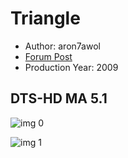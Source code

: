 # Triangle

* Author: aron7awol
* [Forum Post](https://www.avsforum.com/threads/bass-eq-for-filtered-movies.2995212/post-56848020)
* Production Year: 2009

## DTS-HD MA 5.1

![img 0](https://i.imgur.com/8xWjfQl.jpg)

![img 1](https://i.imgur.com/omHRffc.jpg)

